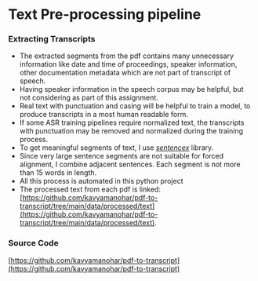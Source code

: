 # Text Pre-processing pipeline

### Extracting Transcripts

* The extracted segments from the pdf contains many unnecessary information like date and time of proceedings, speaker information, other documentation metadata which are not part of transcript of speech.
* Having speaker information in the speech corpus may be helpful, but not considering as part of this assignment.
* Real text with punctuation and casing will be helpful to train a model, to produce transcripts in a most human readable form.&#x20;
* If some ASR training pipelines require normalized text, the transcripts with punctuation may be removed and normalized  during the training process.
* To get meaningful segments of text, I use [_sentencex_](https://github.com/wikimedia/sentencex) library.&#x20;
* Since very large sentence segments are not suitable for forced alignment, I combine adjacent sentences. Each segment is not more than 15 words in length.
* All this process is automated in this python project
* The processed text from each pdf is linked: [https://github.com/kavyamanohar/pdf-to-transcript/tree/main/data/processed/text](https://github.com/kavyamanohar/pdf-to-transcript/tree/main/data/processed/text).

### Source Code

&#x20;[https://github.com/kavyamanohar/pdf-to-transcript](https://github.com/kavyamanohar/pdf-to-transcript)
